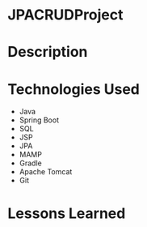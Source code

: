# JPACRUDProject

# Description

# Technologies Used
- Java
- Spring Boot
- SQL
- JSP
- JPA
- MAMP
- Gradle
- Apache Tomcat
- Git

# Lessons Learned